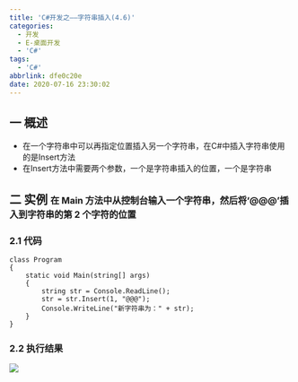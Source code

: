 ```yaml
---
title: 'C#开发之——字符串插入(4.6)'
categories:
  - 开发
  - E-桌面开发
  - 'C#'
tags:
  - 'C#'
abbrlink: dfe0c20e
date: 2020-07-16 23:30:02
---
```

## 一 概述

* 在一个字符串中可以再指定位置插入另一个字符串，在C#中插入字符串使用的是Insert方法
* 在Insert方法中需要两个参数，一个是字符串插入的位置，一个是字符串

<!--more-->

## 二 实例 <font size=3> 在 Main 方法中从控制台输入一个字符串，然后将‘@@@’插入到字符串的第 2 个字符的位置 </font>

### 2.1 代码

```
class Program
{
    static void Main(string[] args)
    {
        string str = Console.ReadLine();
        str = str.Insert(1, "@@@");
        Console.WriteLine("新字符串为：" + str);
    }
}
```

### 2.2 执行结果
![][1]


[1]:https://cdn.jsdelivr.net/gh/PGzxc/CDN@master/blog-image/csharp-string-insert-sample.png